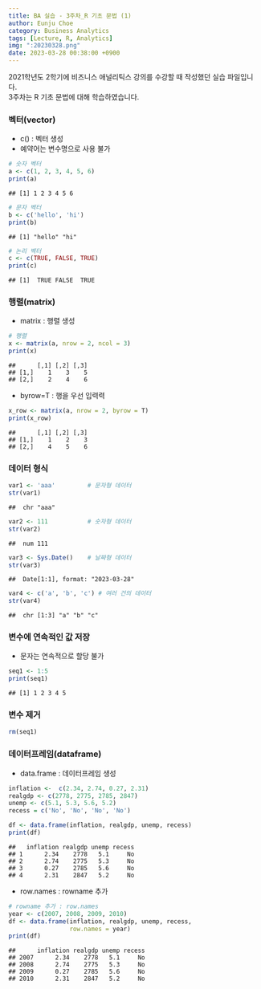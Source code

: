 ```yaml
---
title: BA 실습 - 3주차_R 기초 문법 (1)
author: Eunju Choe
category: Business Analytics
tags: [Lecture, R, Analytics]
img: ":20230328.png"
date: 2023-03-28 00:38:00 +0900
---
```


2021학년도 2학기에 비즈니스 애널리틱스 강의를 수강할 때 작성했던 실습
파일입니다.  
3주차는 R 기초 문법에 대해 학습하였습니다.

### 벡터(vector)

- c() : 벡터 생성
- 예약어는 변수명으로 사용 불가

``` r
# 숫자 벡터
a <- c(1, 2, 3, 4, 5, 6)
print(a)
```

    ## [1] 1 2 3 4 5 6

``` r
# 문자 벡터
b <- c('hello', 'hi')
print(b)
```

    ## [1] "hello" "hi"

``` r
# 논리 벡터
c <- c(TRUE, FALSE, TRUE)
print(c)
```

    ## [1]  TRUE FALSE  TRUE

### 행렬(matrix)

- matrix : 행렬 생성

``` r
# 행렬
x <- matrix(a, nrow = 2, ncol = 3)
print(x)
```

    ##      [,1] [,2] [,3]
    ## [1,]    1    3    5
    ## [2,]    2    4    6

- byrow=T : 행을 우선 입력력

``` r
x_row <- matrix(a, nrow = 2, byrow = T)
print(x_row)
```

    ##      [,1] [,2] [,3]
    ## [1,]    1    2    3
    ## [2,]    4    5    6

### 데이터 형식

``` r
var1 <- 'aaa'         # 문자형 데이터 
str(var1)
```

    ##  chr "aaa"

``` r
var2 <- 111           # 숫자형 데이터
str(var2)
```

    ##  num 111

``` r
var3 <- Sys.Date()    # 날짜형 데이터
str(var3)
```

    ##  Date[1:1], format: "2023-03-28"

``` r
var4 <- c('a', 'b', 'c') # 여러 건의 데이터
str(var4)
```

    ##  chr [1:3] "a" "b" "c"

### 변수에 연속적인 값 저장

- 문자는 연속적으로 할당 불가

``` r
seq1 <- 1:5
print(seq1)
```

    ## [1] 1 2 3 4 5

### 변수 제거

``` r
rm(seq1)
```

### 데이터프레임(dataframe)

- data.frame : 데이터프레임 생성

``` r
inflation <-  c(2.34, 2.74, 0.27, 2.31)
realgdp <- c(2778, 2775, 2785, 2847)
unemp <- c(5.1, 5.3, 5.6, 5.2)
recess = c('No', 'No', 'No', 'No')

df <- data.frame(inflation, realgdp, unemp, recess)
print(df)
```

    ##   inflation realgdp unemp recess
    ## 1      2.34    2778   5.1     No
    ## 2      2.74    2775   5.3     No
    ## 3      0.27    2785   5.6     No
    ## 4      2.31    2847   5.2     No

- row.names : rowname 추가

``` r
# rowname 추가 : row.names
year <- c(2007, 2008, 2009, 2010)
df <- data.frame(inflation, realgdp, unemp, recess,
                 row.names = year)
print(df)
```

    ##      inflation realgdp unemp recess
    ## 2007      2.34    2778   5.1     No
    ## 2008      2.74    2775   5.3     No
    ## 2009      0.27    2785   5.6     No
    ## 2010      2.31    2847   5.2     No
